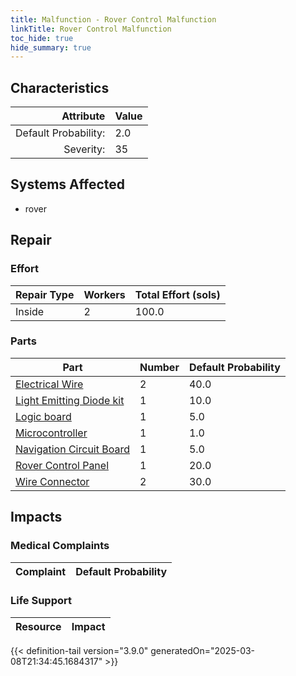 ```yaml
---
title: Malfunction - Rover Control Malfunction
linkTitle: Rover Control Malfunction
toc_hide: true
hide_summary: true
---
```

<!-- This is generated by the MarsSim HelpGenertor, do not edit. -->

## Characteristics

| Attribute      | Value |
|--------:|:------|
|Default Probability:|2.0|
|Severity:|35|

## Systems Affected 
- rover

## Repair

### Effort
|Repair Type|Workers|Total Effort (sols)|
|---|---|---|
|Inside|2|100.0|

### Parts
|Part|Number|Default Probability|
|---|---|---|
|[Electrical Wire](/docs/definitions/part/electrical-wire)|2|40.0|
|[Light Emitting Diode kit](/docs/definitions/part/light-emitting-diode-kit)|1|10.0|
|[Logic board](/docs/definitions/part/logic-board)|1|5.0|
|[Microcontroller](/docs/definitions/part/microcontroller)|1|1.0|
|[Navigation Circuit Board](/docs/definitions/part/navigation-circuit-board)|1|5.0|
|[Rover Control Panel](/docs/definitions/part/rover-control-panel)|1|20.0|
|[Wire Connector](/docs/definitions/part/wire-connector)|2|30.0|

## Impacts

### Medical Complaints
|Complaint|Default Probability|
|---|---|

### Life Support
|Resource|Impact|
|---|---|


{{< definition-tail version="3.9.0" generatedOn="2025-03-08T21:34:45.1684317" >}}

